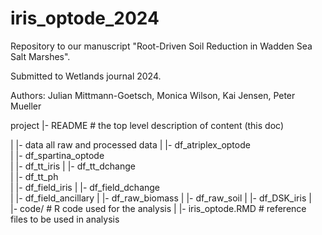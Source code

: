 # iris_optode_2024
Repository to our manuscript "Root-Driven Soil Reduction in Wadden Sea Salt Marshes".

Submitted to Wetlands journal 2024. 

Authors: Julian Mittmann-Goetsch, Monica Wilson, Kai Jensen, Peter Mueller

project
|- README          # the top level description of content (this doc)

|
|- data                 all raw and processed data
| |- df_atriplex_optode     
| |- df_spartina_optode     
| |- df_tt_iris
| |- df_tt_dchange  
| |- df_tt_ph  
| |- df_field_iris
| |- df_field_dchange  
| |- df_field_ancillary 
| |- df_raw_biomass
| |- df_raw_soil
| |- df_DSK_iris 
|            
|- code/                # R code used for the analysis
| |-  iris_optode.RMD   # reference files to be used in analysis

